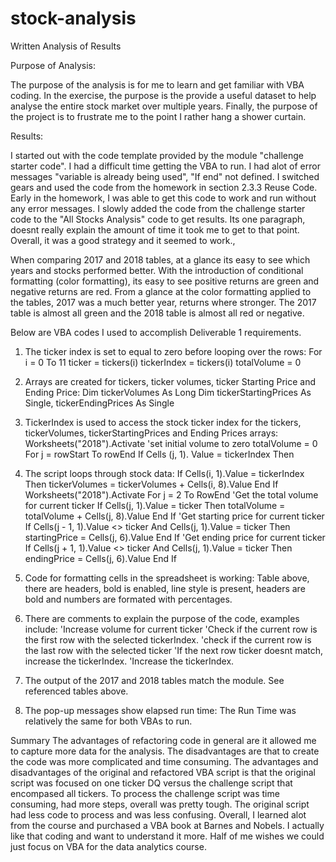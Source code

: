 # stock-analysis
Written Analysis of Results

Purpose of Analysis:

The purpose of the analysis is for me to learn and get familiar with VBA coding.  In the exercise, the purpose is the provide a useful dataset
to help analyse the entire stock market over multiple years.  Finally, the purpose of the project is to frustrate me to the point I rather
hang a shower curtain.  

Results:

I started out with the code template provided by the module "challenge starter code".  I had a difficult time getting the VBA to run.  I had
alot of error messages "variable is already being used", "If end" not defined.  I switched gears and used the code from the homework in 
section 2.3.3 Reuse Code.  Early in the homework, I was able to get this code to work and run without any error messages.  I slowly added
the code from the challenge starter code to the "All Stocks Analysis" code to get results.  Its one paragraph, doesnt really explain the
amount of time it took me to get to that point.  Overall, it was a good strategy and it seemed to work., 

When comparing 2017 and 2018 tables, at a glance its easy to see which years and stocks performed better.  With the introduction of conditional
formatting (color formatting), its easy to see positive returns are green and negative returns are red.  From a glance at the color formatting
applied to the tables, 2017 was a much better year, returns where stronger.  The 2017 table is almost all green and the 2018 table is almost 
all red or negative.
 
 

Below are VBA codes I used to accomplish Deliverable 1 requirements.
1. The ticker index is set to equal to zero before looping over the rows:
For i = 0 To 11
    ticker = tickers(i)
    tickerIndex = tickers(i)
    totalVolume = 0
2.  Arrays are created for tickers, ticker volumes, ticker Starting Price and Ending Price:
Dim tickerVolumes As Long
Dim tickerStartingPrices As Single, tickerEndingPrices As Single
3. TickerIndex is used to access the stock ticker index for the tickers, tickerVolumes, tickerStartingPrices and Ending Prices arrays:
Worksheets("2018").Activate
'set initial volume to zero
 totalVolume = 0
For j = rowStart To rowEnd
If Cells (j, 1). Value = tickerIndex Then
4. The script loops through stock data:
If Cells(i, 1).Value = tickerIndex Then
 tickerVolumes = tickerVolumes + Cells(i, 8).Value
 End If
Worksheets("2018").Activate
    For j = 2 To RowEnd
    'Get the total volume for current ticker
    If Cells(j, 1).Value = ticker Then
   totalVolume = totalVolume + Cells(j, 8).Value
   End If
   'Get starting price for current ticker
    If Cells(j - 1, 1).Value <> ticker And Cells(j, 1).Value = ticker Then
    startingPrice = Cells(j, 6).Value
    End If
    'Get ending price for current ticker
    If Cells(j + 1, 1).Value <> ticker And Cells(j, 1).Value = ticker Then
    endingPrice = Cells(j, 6).Value
    End If
5. Code for formatting cells in the spreadsheet is working:
Table above, there are headers, bold is enabled, line style is present, headers are bold and numbers are formated with percentages.

6. There are comments to explain the purpose of the code, examples include:
'Increase volume for current ticker
 'Check if the current row is the first row with the selected tickerIndex.
  'check if the current row is the last row with the selected ticker
   'If the next row ticker doesnt match, increase the tickerIndex.
   'Increase the tickerIndex.
7. The output of the 2017 and 2018 tables match the module.  See referenced tables above.
8. The pop-up messages show elapsed run time:
The Run Time was relatively the same for both VBAs to run.  


 

Summary
The advantages of refactoring code in general are it allowed me to capture more data for the analysis.  The disadvantages are that to create the code was more complicated and time consuming.
The advantages and disadvantages of the original and refactored VBA script is that the original script was focused on one ticker DQ versus the challenge script that encompased all tickers.  To process the challenge script was time consuming, had more steps, overall was pretty tough.  The original script had less code to process and was less confusing.  Overall, I learned alot from the course and purchased a VBA book at Barnes and Nobels.  I actually like that coding and want to understand it more.  Half of me wishes we could just focus on VBA for the data analytics course.
